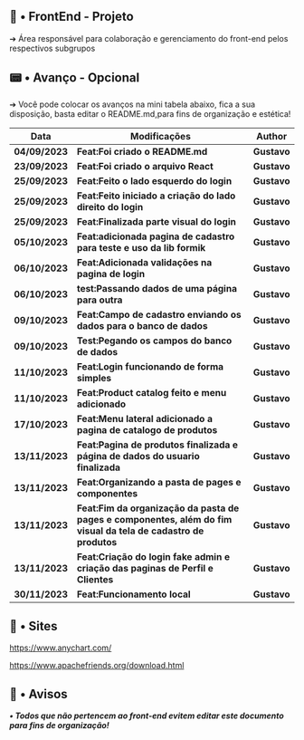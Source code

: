 ## 🧭 • FrontEnd - Projeto

➔ Área responsável para colaboração e gerenciamento do front-end pelos respectivos subgrupos


## 📟 • Avanço - Opcional

➔ Você pode colocar os avanços na mini tabela abaixo, fica a sua disposição, basta editar o README.md,para fins de organização e estética!

| **Data** | **Modificações** | **Author** |
| --- | --- | --- | 
| **04/09/2023** | **Feat:Foi criado o README.md** | **Gustavo** |
| **23/09/2023** | **Feat:Foi criado o arquivo React** | **Gustavo** |
| **25/09/2023** | **Feat:Feito o lado esquerdo do login** | **Gustavo** |
| **25/09/2023** | **Feat:Feito iniciado a criação do lado direito do login** | **Gustavo** |
| **25/09/2023** | **Feat:Finalizada parte visual do login** | **Gustavo** |
| **05/10/2023** | **Feat:adicionada pagina de cadastro para teste e uso da lib formik** | **Gustavo** |
| **06/10/2023** | **Feat:Adicionada validações na pagina de login** | **Gustavo** |
| **06/10/2023** | **test:Passando dados de uma página para outra** | **Gustavo** |
| **09/10/2023** | **Feat:Campo de cadastro enviando os dados para o banco de dados** | **Gustavo** |
| **09/10/2023** | **Test:Pegando os campos do banco de dados** | **Gustavo** |
| **11/10/2023** | **Feat:Login funcionando de forma simples** | **Gustavo** |
| **11/10/2023** | **Feat:Product catalog feito e menu adicionado** | **Gustavo** |
| **17/10/2023** | **Feat:Menu lateral adicionado a pagina de catalogo de produtos** | **Gustavo** |
| **13/11/2023** | **Feat:Pagina de produtos finalizada e página de dados do usuario finalizada** | **Gustavo** |
| **13/11/2023** | **Feat:Organizando a pasta de pages e componentes** | **Gustavo** |
| **13/11/2023** | **Feat:Fim da organização da pasta de pages e componentes, além do fim visual da tela de cadastro de produtos** | **Gustavo** |
| **13/11/2023** | **Feat:Criação do login fake admin e criação das paginas de Perfil e Clientes** | **Gustavo** |
| **30/11/2023** | **Feat:Funcionamento local** | **Gustavo** |
## 🎂 • Sites 

https://www.anychart.com/

https://www.apachefriends.org/download.html

## 🛑 • Avisos
***• Todos que não pertencem ao front-end evitem editar este documento para fins de organização!***
